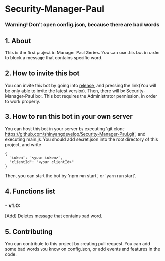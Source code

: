 # Security-Manager-Paul

### Warning! Don't open config.json, because there are bad words

## 1. About
This is the first project in Manager Paul Series. You can use this bot in order to block a message that contains specific word. 

## 2. How to invite this bot

You can invite this bot by going into [release](https://github.com/shinyangdevelop/Security-Manager-Paul/releases), and pressing the link(You will be only able to invite the latest version).
Then, there will be Security-Manager-Paul bot. This bot requires the Administrator permission, in order to work properly.

## 3. How to run this bot in your own server

You can host this bot in your server by executing 'git clone https://github.com/shinyangdevelop/Security-Manager-Paul.git', and executing main.js. You should add secret.json into the root directory of this project, and write 

```
{
  "token": "<your token>",
  "clientId": "<your clientId>"
}
```
Then, you can start the bot by
'npm run start', or 'yarn run start'.

## 4. Functions list

### - v1.0: 
[Add]
Deletes message that contains bad word.

## 5. Contributing
You can contribute to this project by creating pull request. You can add some bad words you know on config.json, or add events and features in the code.
